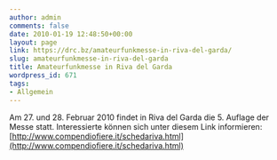 ```yaml
---
author: admin
comments: false
date: 2010-01-19 12:48:50+00:00
layout: page
link: https://drc.bz/amateurfunkmesse-in-riva-del-garda/
slug: amateurfunkmesse-in-riva-del-garda
title: Amateurfunkmesse in Riva del Garda
wordpress_id: 671
tags:
- Allgemein
---
```


Am 27. und 28. Februar 2010 findet in Riva del Garda die 5. Auflage der Messe statt. Interessierte können sich unter diesem Link informieren: [http://www.compendiofiere.it/schedariva.html](http://www.compendiofiere.it/schedariva.html)
